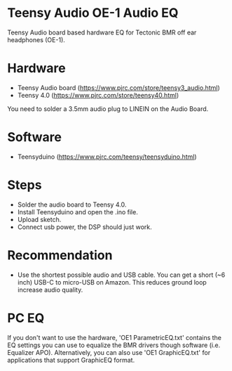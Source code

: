 # Teensy Audio OE-1 Audio EQ
Teensy Audio board based hardware EQ for Tectonic BMR off ear headphones (OE-1).

# Hardware
- Teensy Audio board (https://www.pjrc.com/store/teensy3_audio.html)
- Teensy 4.0 (https://www.pjrc.com/store/teensy40.html)

You need to solder a 3.5mm audio plug to LINEIN on the Audio Board.

# Software
- Teensyduino (https://www.pjrc.com/teensy/teensyduino.html)

# Steps
- Solder the audio board to Teensy 4.0.
- Install Teensyduino and open the .ino file.
- Upload sketch.
- Connect usb power, the DSP should just work.

# Recommendation
- Use the shortest possible audio and USB cable. You can get a short (~6 inch) USB-C to micro-USB on Amazon. This reduces ground loop increase audio quality.

# PC EQ
If you don't want to use the hardware, 'OE1 ParametricEQ.txt' contains the EQ settings you can use to equalize the BMR drivers though software (i.e. Equalizer APO). Alternatively, you can also use 'OE1 GraphicEQ.txt' for applications that support GraphicEQ format.